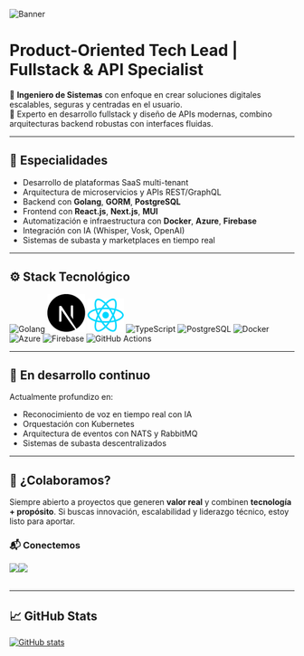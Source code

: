 ![Banner](https://i.imgur.com/54aHYED.png)

# Product-Oriented Tech Lead | Fullstack & API Specialist

🎯 **Ingeniero de Sistemas** con enfoque en crear soluciones digitales escalables, seguras y centradas en el usuario.  
🚀 Experto en desarrollo fullstack y diseño de APIs modernas, combino arquitecturas backend robustas con interfaces fluidas.

---

## 🧩 Especialidades

- Desarrollo de plataformas SaaS multi-tenant
- Arquitectura de microservicios y APIs REST/GraphQL
- Backend con **Golang**, **GORM**, **PostgreSQL**
- Frontend con **React.js**, **Next.js**, **MUI**
- Automatización e infraestructura con **Docker**, **Azure**, **Firebase**
- Integración con IA (Whisper, Vosk, OpenAI)
- Sistemas de subasta y marketplaces en tiempo real

---

## ⚙️ Stack Tecnológico

![Golang](./icons/golang.svg)
![Next.js](./icons/nextjs-icon.svg)
![React](./icons/react.svg)
![TypeScript](./icons/typescript.svg)
![PostgreSQL](./icons/postgresql.svg)
![Docker](./icons/docker.svg)
![Azure](./icons/azure.svg)
![Firebase](./icons/firebase.svg)
![GitHub Actions](./icons/githubactions.svg)

---

## 🧠 En desarrollo continuo

Actualmente profundizo en:

- Reconocimiento de voz en tiempo real con IA
- Orquestación con Kubernetes
- Arquitectura de eventos con NATS y RabbitMQ
- Sistemas de subasta descentralizados

---

## 🤝 ¿Colaboramos?

Siempre abierto a proyectos que generen **valor real** y combinen **tecnología + propósito**. Si buscas innovación, escalabilidad y liderazgo técnico, estoy listo para aportar.

### 📬 Conectemos

<a href="mailto:javier.tuemail@gmail.com?subject=¡Hola!%20🤝"><img align="left" src="https://img.shields.io/badge/e‑mail-D14836.svg?style=for-the-badge&logo=GMail&logoColor=white"/></a>
<a href="https://www.linkedin.com/in/tuusuario/"><img align="left" src="https://img.shields.io/badge/linkedin-0077B5.svg?style=for-the-badge&logo=linkedin&logoColor=white"/></a>

<br /><br />

---

## 📈 GitHub Stats

[![GitHub stats](https://github-readme-stats.vercel.app/api?username=Ansemo&show_icons=true&theme=radical)](https://github.com/anuraghazra/github-readme-stats)
